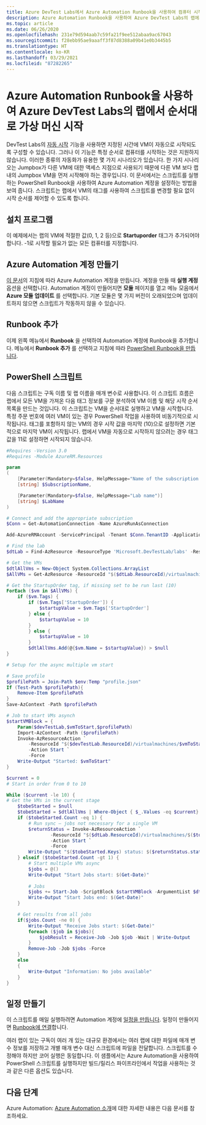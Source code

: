 ```yaml
---
title: Azure DevTest Labs에서 Azure Automation Runbook을 사용하여 컴퓨터 시작
description: Azure Automation Runbook을 사용하여 Azure DevTest Labs의 랩에서 가상 머신을 시작하는 방법을 알아봅니다.
ms.topic: article
ms.date: 06/26/2020
ms.openlocfilehash: 231e79d594aab7c59fa21f9ee512abaa9ac67043
ms.sourcegitcommit: f28ebb95ae9aaaff3f87d8388a09b41e0b3445b5
ms.translationtype: HT
ms.contentlocale: ko-KR
ms.lasthandoff: 03/29/2021
ms.locfileid: "87282265"
---
```

# <a name="start-virtual-machines-in-a-lab-in-order-by-using-azure-automation-runbooks"></a>Azure Automation Runbook을 사용하여 Azure DevTest Labs의 랩에서 순서대로 가상 머신 시작
DevTest Labs의 [자동 시작](devtest-lab-set-lab-policy.md#set-autostart) 기능을 사용하면 지정된 시간에 VM이 자동으로 시작되도록 구성할 수 있습니다. 그러나 이 기능은 특정 순서로 컴퓨터를 시작하는 것은 지원하지 않습니다. 이러한 종류의 자동화가 유용한 몇 가지 시나리오가 있습니다.  한 가지 시나리오는 Jumpbox가 다른 VM에 대한 액세스 지점으로 사용되기 때문에 다른 VM 보다 랩 내의 Jumpbox VM을 먼저 시작해야 하는 경우입니다.  이 문서에서는 스크립트를 실행하는 PowerShell Runbook을 사용하여 Azure Automation 계정을 설정하는 방법을 보여 줍니다. 스크립트는 랩에서 VM의 태그를 사용하여 스크립트를 변경할 필요 없이 시작 순서를 제어할 수 있도록 합니다.

## <a name="setup"></a>설치 프로그램
이 예제에서는 랩의 VM에 적절한 값(0, 1, 2 등)으로 **Startuporder** 태그가 추가되어야 합니다. -1로 시작할 필요가 없는 모든 컴퓨터를 지정합니다.

## <a name="create-an-azure-automation-account"></a>Azure Automation 계정 만들기
[이 문서](../automation/automation-create-standalone-account.md)의 지침에 따라 Azure Automation 계정을 만듭니다. 계정을 만들 때 **실행 계정** 옵션을 선택합니다. Automation 계정이 만들어지면 **모듈** 페이지를 열고 메뉴 모음에서 **Azure 모듈 업데이트** 를 선택합니다. 기본 모듈은 몇 가지 버전이 오래되었으며 업데이트하지 않으면 스크립트가 작동하지 않을 수 있습니다.

## <a name="add-a-runbook"></a>Runbook 추가
이제 왼쪽 메뉴에서 **Runbook** 을 선택하여 Automation 계정에 Runbook을 추가합니다. 메뉴에서 **Runbook 추가** 를 선택하고 지침에 따라 [PowerShell Runbook을 만듭니다](../automation/learn/automation-tutorial-runbook-textual-powershell.md).

## <a name="powershell-script"></a>PowerShell 스크립트
다음 스크립트는 구독 이름 및 랩 이름을 매개 변수로 사용합니다. 이 스크립트 흐름은 랩에서 모든 VM을 가져온 다음 태그 정보를 구문 분석하여 VM 이름 및 해당 시작 순서 목록을 만드는 것입니다. 이 스크립트는 VM을 순서대로 실행하고 VM을 시작합니다. 특정 주문 번호에 여러 VM이 있는 경우 PowerShell 작업을 사용하여 비동기적으로 시작됩니다. 태그를 포함하지 않는 VM의 경우 시작 값을 마지막 (10)으로 설정하면 기본적으로 마지막 VM이 시작됩니다.  랩에서 VM을 자동으로 시작하지 않으려는 경우 태그 값을 11로 설정하면 시작되지 않습니다.

```powershell
#Requires -Version 3.0
#Requires -Module AzureRM.Resources

param
(
    [Parameter(Mandatory=$false, HelpMessage="Name of the subscription that has the lab")]
    [string] $SubscriptionName,

    [Parameter(Mandatory=$false, HelpMessage="Lab name")]
    [string] $LabName
)

# Connect and add the appropriate subscription
$Conn = Get-AutomationConnection -Name AzureRunAsConnection

Add-AzureRMAccount -ServicePrincipal -Tenant $Conn.TenantID -ApplicationID $Conn.ApplicationId -Subscription $SubscriptionName -CertificateThumbprint $Conn.CertificateThumbprint

# Find the lab
$dtLab = Find-AzResource -ResourceType 'Microsoft.DevTestLab/labs' -ResourceNameEquals $LabName

# Get the VMs
$dtlAllVms = New-Object System.Collections.ArrayList
$AllVMs = Get-AzResource -ResourceId "$($dtLab.ResourceId)/virtualmachines" -ApiVersion 2016-05-15

# Get the StartupOrder tag, if missing set to be run last (10)
ForEach ($vm in $AllVMs) {
    if ($vm.Tags) {
        if ($vm.Tags['StartupOrder']) {
            $startupValue = $vm.Tags['StartupOrder']
        } else {
            $startupValue = 10
        }
        } else {
            $startupValue = 10
        }
        $dtlAllVms.Add(@{$vm.Name = $startupValue}) > $null
}

# Setup for the async multiple vm start

# Save profile
$profilePath = Join-Path $env:Temp "profile.json"
If (Test-Path $profilePath){
    Remove-Item $profilePath
}
Save-AzContext -Path $profilePath

# Job to start VMs asynch
$startVMBlock = {
    Param($devTestLab,$vmToStart,$profilePath)
    Import-AzContext -Path ($profilePath)
    Invoke-AzResourceAction `
        -ResourceId "$($devTestLab.ResourceId)/virtualmachines/$vmToStart" `
        -Action Start `
        -Force
    Write-Output "Started: $vmToStart"
}

$current = 0
# Start in order from 0 to 10

While ($current -le 10) {
# Get the VMs in the current stage
    $tobeStarted = $null
    $tobeStarted = $dtlAllVms | Where-Object { $_.Values -eq $current}
    if ($tobeStarted.Count -eq 1) {
        # Run sync – jobs not necessary for a single VM
        $returnStatus = Invoke-AzResourceAction `
                -ResourceId "$($dtLab.ResourceId)/virtualmachines/$($tobeStarted.Keys)" `
                -Action Start `
                -Force
        Write-Output "$($tobeStarted.Keys) status: $($returnStatus.status)"
    } elseif ($tobeStarted.Count -gt 1) {
        # Start multiple VMs async
        $jobs = @()
        Write-Output "Start Jobs start: $(Get-Date)"
        
        # Jobs
        $jobs += Start-Job -ScriptBlock $startVMBlock -ArgumentList $dtLab, $($singlevm.Keys), $profilePath
        Write-Output "Start Jobs end: $(Get-Date)"
    }

    # Get results from all jobs
    if($jobs.Count -ne 0) {
        Write-Output "Receive Jobs start: $(Get-Date)"
        foreach ($job in $jobs){
            $jobResult = Receive-Job -Job $job -Wait | Write-Output
        }
        Remove-Job -Job $jobs -Force
    }
    else
    {
        Write-Output "Information: No jobs available"
    }
}
```

## <a name="create-a-schedule"></a>일정 만들기
이 스크립트를 매일 실행하려면 Automation 계정에 [일정을 만듭니다](../automation/shared-resources/schedules.md#create-a-schedule). 일정이 만들어지면 [Runbook에 연결](../automation/shared-resources/schedules.md#link-a-schedule-to-a-runbook)합니다. 

여러 랩이 있는 구독이 여러 개 있는 대규모 환경에서는 여러 랩에 대한 파일에 매개 변수 정보를 저장하고 개별 매개 변수 대신 스크립트에 파일을 전달합니다. 스크립트를 수정해야 하지만 코어 실행은 동일합니다. 이 샘플에서는 Azure Automation을 사용하여 PowerShell 스크립트를 실행하지만 빌드/릴리스 파이프라인에서 작업을 사용하는 것과 같은 다른 옵션도 있습니다.

## <a name="next-steps"></a>다음 단계
Azure Automation: [Azure Automation 소개](../automation/automation-intro.md)에 대한 자세한 내용은 다음 문서를 참조하세요.
